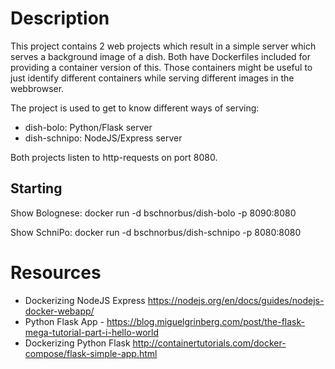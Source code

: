 # Description
This project contains 2 web projects which result in a simple server which serves a background image of a dish.
Both have Dockerfiles included for providing a container version of this. Those containers might be useful to just identify different containers while serving different images in the webbrowser.

The project is used to get to know different ways of serving:
- dish-bolo: Python/Flask server
- dish-schnipo: NodeJS/Express server

Both projects listen to http-requests on port 8080.

## Starting
Show Bolognese:
    docker run -d bschnorbus/dish-bolo -p 8090:8080
    
Show SchniPo:
    docker run -d bschnorbus/dish-schnipo -p 8080:8080

# Resources
- Dockerizing NodeJS Express https://nodejs.org/en/docs/guides/nodejs-docker-webapp/
- Python Flask App - https://blog.miguelgrinberg.com/post/the-flask-mega-tutorial-part-i-hello-world
- Dockerizing Python Flask http://containertutorials.com/docker-compose/flask-simple-app.html
